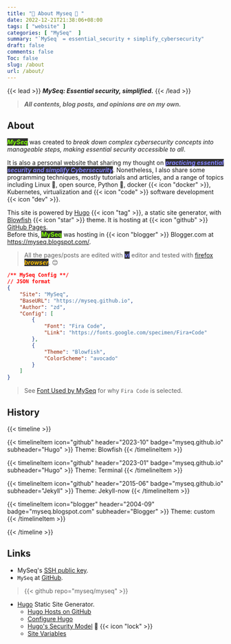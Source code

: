 ```yaml
---
title: "🐝 About Myseq 🐜 "
date: 2022-12-21T21:38:06+08:00
tags: [ "website" ]
categories: [ "MySeq"  ]
summary: "`MySeq` = essential_security + simplify_cybersecurity"
draft: false
comments: false
Toc: false
slug: /about
url: /about/
---
```

{{< lead >}}
***MySeq: Essential security, simplified.***
{{< /lead >}}

> ***All contents, blog posts, and opinions are on my own.***

<!--
## MySeq Acronym

MYSEQ (Mapping Your Security Essentials Quadrants)
: This focuses on Myseq's ability to map out and analyze different security areas.

MYSEQ (Mastering Your Security Essential Quotas)
: If Myseq involves setting security goals (quotas), this option could be relevant.
-->

## About
<!-- 🐛🐜🐞🐝  t-rex :  🦖 --> 
<!-- "simplifycybersecurity", "myseq", "🐛", "🐜", "🐞", "🐝" ]  -->

<b><i><mark style="color:#7FFF00;background:#303030">MySeq</mark></i></b> was created to *break down complex cybersecurity concepts into manageable steps, making essential security accessible to all*.

It is also a personal website that sharing my thought on <i><b><mark style="color:#8080FF;background:#303030">practicing essential security and simplify Cybersecurity</mark></b></i>. 
Nonetheless, I also share some programming techniques, mostly tutorials and articles, and a range of topics including Linux 🐧, open source, Python 🐛, docker {{< icon "docker" >}}, Kubernetes, virtualization and {{< icon "code" >}} software development {{< icon "dev" >}}. 

This site is powered by [Hugo](https://gohugo.io) {{< icon "tag" >}}, a static site generator, with [Blowfish](https://github.com/nunocoracao/blowfish) {{< icon "star" >}} theme. It is hosting at {{< icon "github" >}} [GitHub Pages](https://myseq.github.io/).  
Before this, <b><mark style="color:#7FFF00;background:#303030">MySeq</mark></b> was hosting in {{< icon "blogger" >}} Blogger.com at <https://myseq.blogspot.com/>. 

> All the pages/posts are edited with <i><b><mark style="color:#8080FF;background:#303030">vi</mark></b></i> editor and tested with [firefox](/firefox/) <i><b><mark style="color:#FFBF00;background:#303030">browser</mark></b></i>. 😊 


```json
/** MySeq Config **/
// JSON format
{
    "Site": "MySeq",
    "BaseURL": "https://myseq.github.io",
    "Author": "zd",
    "Config": [
        {  
            "Font": "Fira Code",  
            "Link": "https://fonts.google.com/specimen/Fira+Code"
        },
        {  
            "Theme": "Blowfish",  
            "ColorScheme": "avocado"
        }
    ]
}

```

> See [Font Used by MySeq](/posts/font_used/) for why `Fira Code` is selected.

## History 

{{< timeline >}}

{{< timelineItem icon="github" header="2023-10" badge="myseq.github.io" subheader="Hugo" >}}
Theme: Blowfish
{{< /timelineItem >}}

{{< timelineItem icon="github" header="2023-01" badge="myseq.github.io" subheader="Hugo" >}}
Theme: Terminal
{{< /timelineItem >}}

{{< timelineItem icon="github" header="2015-06" badge="myseq.github.io" subheader="Jekyll" >}}
Theme: Jekyll-now
{{< /timelineItem >}}

{{< timelineItem icon="blogger" header="2004-09" badge="myseq.blogspot.com" subheader="Blogger" >}}
Theme: custom
{{< /timelineItem >}}

{{< /timeline >}}

## Links

 * MySeq's [SSH public key](https://github.com/myseq.keys). 
 * `MySeq` at [GitHub](https://github.com/myseq/). 

> {{< github repo="myseq/myseq" >}}

 * [Hugo](https://gohugo.io) Static Site Generator.
     * [Hugo Hosts on GitHub](https://gohugo.io/hosting-and-deployment/hosting-on-github/)
     * [Configure Hugo](https://gohugo.io/getting-started/configuration/)
     * [Hugo's Security Model](https://gohugo.io/about/security-model/) 🔐 {{< icon "lock" >}} 
     * [Site Variables](https://gohugo.io/variables/site/)
    
